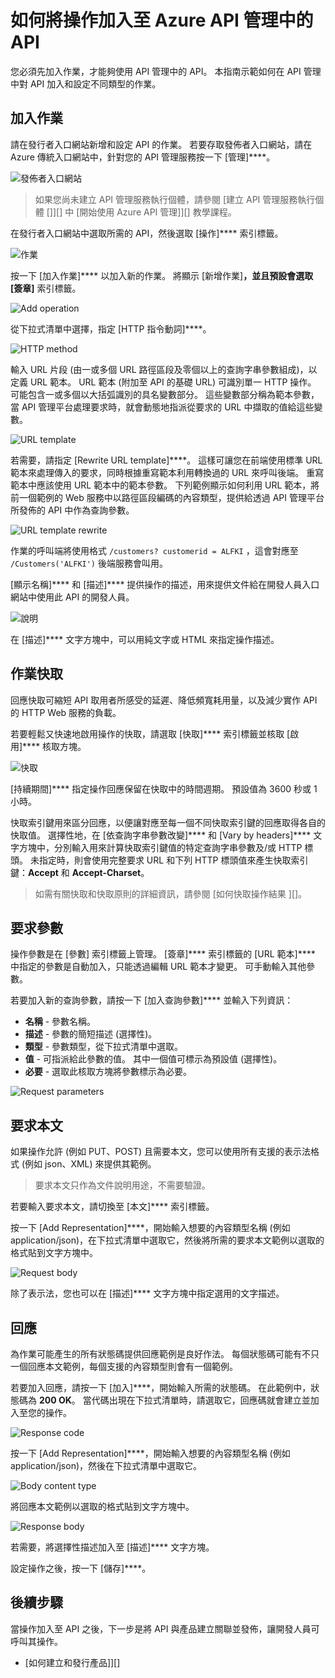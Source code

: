 <properties 
    pageTitle="如何將操作加入至 Azure API 管理中的 API" 
    description="了解如何將操作加入 Azure API 管理中的 API。" 
    services="api-management" 
    documentationCenter="" 
    authors="steved0x" 
    manager="dwrede" 
    editor=""/>

<tags 
    ms.service="api-management" 
    ms.workload="mobile" 
    ms.tgt_pltfrm="na" 
    ms.devlang="na" 
    ms.topic="article" 
    ms.date="12/07/2015" 
    ms.author="sdanie"/>


# 如何將操作加入至 Azure API 管理中的 API

您必須先加入作業，才能夠使用 API 管理中的 API。 本指南示範如何在 API 管理中對 API 加入和設定不同類型的作業。

## <a name="add-operation"> </a>加入作業

請在發行者入口網站新增和設定 API 的作業。 若要存取發佈者入口網站，請在 Azure 傳統入口網站中，針對您的 API 管理服務按一下 [管理]****。

![發佈者入口網站][api-management-management-console]

>如果您尚未建立 API 管理服務執行個體，請參閱 [建立 API 管理服務執行個體 []][] 中 [開始使用 Azure API 管理]][] 教學課程。

在發行者入口網站中選取所需的 API，然後選取 [操作]**** 索引標籤。

![作業][api-management-operations]

按一下 [加入作業]**** 以加入新的作業。 將顯示 [新增作業]****，並且預設會選取 [簽章]**** 索引標籤。

![Add operation][api-management-add-operation]

從下拉式清單中選擇，指定 [HTTP 指令動詞]****。

![HTTP method][api-management-http-method]

輸入 URL 片段 (由一或多個 URL 路徑區段及零個以上的查詢字串參數組成)，以定義 URL 範本。 URL 範本 (附加至 API 的基礎 URL) 可識別單一 HTTP 操作。 可能包含一或多個以大括弧識別的具名變數部分。 這些變數部分稱為範本參數，當 API 管理平台處理要求時，就會動態地指派從要求的 URL 中擷取的值給這些變數。

![URL template][api-management-url-template]

若需要，請指定 [Rewrite URL template]****。 這樣可讓您在前端使用標準 URL 範本來處理傳入的要求，同時根據重寫範本利用轉換過的 URL 來呼叫後端。 重寫範本中應該使用 URL 範本中的範本參數。 下列範例顯示如何利用 URL 範本，將前一個範例的 Web 服務中以路徑區段編碼的內容類型，提供給透過 API 管理平台所發佈的 API 中作為查詢參數。

![URL template rewrite][api-management-url-template-rewrite]

作業的呼叫端將使用格式 `/customers? customerid = ALFKI` ，這會對應至 `/Customers('ALFKI')` 後端服務會叫用。


[顯示名稱]**** 和 [描述]**** 提供操作的描述，用來提供文件給在開發人員入口網站中使用此 API 的開發人員。

![說明][api-management-description]

在 [描述]**** 文字方塊中，可以用純文字或 HTML 來指定操作描述。

## <a name="operation-caching"> </a>作業快取

回應快取可縮短 API 取用者所感受的延遲、降低頻寬耗用量，以及減少實作 API 的 HTTP Web 服務的負載。

若要輕鬆又快速地啟用操作的快取，請選取 [快取]**** 索引標籤並核取 [啟用]**** 核取方塊。

![快取][api-management-caching-tab]

[持續期間]**** 指定操作回應保留在快取中的時間週期。 預設值為 3600 秒或 1 小時。

快取索引鍵用來區分回應，以便讓對應至每一個不同快取索引鍵的回應取得各自的快取值。 選擇性地，在 [依查詢字串參數改變]**** 和 [Vary by headers]**** 文字方塊中，分別輸入用來計算快取索引鍵值的特定查詢字串參數及/或 HTTP 標頭。 未指定時，則會使用完整要求 URL 和下列 HTTP 標頭值來產生快取索引鍵：**Accept** 和 **Accept-Charset**。

>如需有關快取和快取原則的詳細資訊，請參閱 [如何快取操作結果 ][]。


## <a name="request-parameters"> </a>要求參數

操作參數是在 [參數] 索引標籤上管理。 [簽章]**** 索引標籤的 [URL 範本]**** 中指定的參數是自動加入，只能透過編輯 URL 範本才變更。 可手動輸入其他參數。

若要加入新的查詢參數，請按一下 [加入查詢參數]**** 並輸入下列資訊：

-   **名稱** - 參數名稱。
-   **描述** - 參數的簡短描述 (選擇性)。
-   **類型** - 參數類型，從下拉式清單中選取。
-   **值** - 可指派給此參數的值。 其中一個值可標示為預設值 (選擇性)。
-   **必要** - 選取此核取方塊將參數標示為必要。

![Request parameters][api-management-request-parameters]

## <a name="request-body"> </a>要求本文

如果操作允許 (例如 PUT、POST) 且需要本文，您可以使用所有支援的表示法格式 (例如 json、XML) 來提供其範例。

>要求本文只作為文件說明用途，不需要驗證。

若要輸入要求本文，請切換至 [本文]**** 索引標籤。

按一下 [Add Representation]****，開始輸入想要的內容類型名稱 (例如 application/json)，在下拉式清單中選取它，然後將所需的要求本文範例以選取的格式貼到文字方塊中。

![Request body][api-management-request-body]

除了表示法，您也可以在 [描述]**** 文字方塊中指定選用的文字描述。

## <a name="responses"> </a>回應

為作業可能產生的所有狀態碼提供回應範例是良好作法。 每個狀態碼可能有不只一個回應本文範例，每個支援的內容類型則會有一個範例。

若要加入回應，請按一下 [加入]****，開始輸入所需的狀態碼。 在此範例中，狀態碼為 **200 OK**。 當代碼出現在下拉式清單時，請選取它，回應碼就會建立並加入至您的操作。

![Response code][api-management-response-code]

按一下 [Add Representation]****，開始輸入想要的內容類型名稱 (例如 application/json)，然後在下拉式清單中選取它。

![Body content type][api-management-response-body-content-type]

將回應本文範例以選取的格式貼到文字方塊中。

![Response body][api-management-response-body]

若需要，將選擇性描述加入至 [描述]**** 文字方塊。

設定操作之後，按一下 [儲存]****。


## <a name="next-steps"> </a>後續步驟

當操作加入至 API 之後，下一步是將 API 與產品建立關聯並發佈，讓開發人員可呼叫其操作。

-   [如何建立和發行產品]][]


[api-management-management-console]: ./media/api-management-howto-add-operations/api-management-management-console.png 
[api-management-operations]: ./media/api-management-howto-add-operations/api-management-operations.png 
[api-management-add-operation]: ./media/api-management-howto-add-operations/api-management-add-operation.png 
[api-management-http-method]: ./media/api-management-howto-add-operations/api-management-http-method.png 
[api-management-url-template]: ./media/api-management-howto-add-operations/api-management-url-template.png 
[api-management-url-template-rewrite]: ./media/api-management-howto-add-operations/api-management-url-template-rewrite.png 
[api-management-description]: ./media/api-management-howto-add-operations/api-management-description.png 
[api-management-caching-tab]: ./media/api-management-howto-add-operations/api-management-caching-tab.png 
[api-management-request-parameters]: ./media/api-management-howto-add-operations/api-management-request-parameters.png 
[api-management-request-body]: ./media/api-management-howto-add-operations/api-management-request-body.png 
[api-management-response-code]: ./media/api-management-howto-add-operations/api-management-response-code.png 
[api-management-response-body-content-type]: ./media/api-management-howto-add-operations/api-management-response-body-content-type.png 
[api-management-response-body]: ./media/api-management-howto-add-operations/api-management-response-body.png 
[api-management-contoso-api]: ./media/api-management-howto-add-operations/api-management-contoso-api.png 
[api-management-add-new-api]: ./media/api-management-howto-add-operations/api-management-add-new-api.png 
[api-management-api-settings]: ./media/api-management-howto-add-operations/api-management-api-settings.png 
[api-management-api-settings-credentials]: ./media/api-management-howto-add-operations/api-management-api-settings-credentials.png 
[api-management-api-summary]: ./media/api-management-howto-add-operations/api-management-api-summary.png 
[api-management-echo-operations]: ./media/api-management-howto-add-operations/api-management-echo-operations.png 
[add an operation]: #add-operation 
[operation caching]: #operation-caching 
[request parameters]: #request-parameters 
[request body]: #request-body 
[responses]: #responses 
[next steps]: #next-steps 
[get started with azure api management]: api-management-get-started.md 
[create an api management service instance]: api-management-get-started.md#create-service-instance 
[how to add operations to an api]: api-management-howto-add-operations.md 
[how to create and publish a product]: api-management-howto-add-products.md 
[how to cache operation results in azure api management]: api-management-howto-cache.md 

